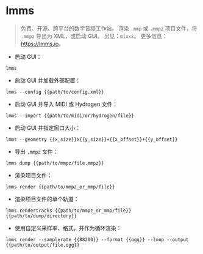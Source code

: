 # lmms

> 免费、开源、跨平台的数字音频工作站。
> 渲染 `.mmp` 或 `.mmpz` 项目文件，将 `.mmpz` 导出为 XML，或启动 GUI。
> 另见：`mixxx`。
> 更多信息：<https://lmms.io>。

- 启动 GUI：

`lmms`

- 启动 GUI 并加载外部配置：

`lmms --config {{path/to/config.xml}}`

- 启动 GUI 并导入 MIDI 或 Hydrogen 文件：

`lmms --import {{path/to/midi/or/hydrogen/file}}`

- 启动 GUI 并指定窗口大小：

`lmms --geometry {{x_size}}x{{y_size}}+{{x_offset}}+{{y_offset}}`

- 导出 `.mmpz` 文件：

`lmms dump {{path/to/mmpz/file.mmpz}}`

- 渲染项目文件：

`lmms render {{path/to/mmpz_or_mmp/file}}`

- 渲染项目文件的单个轨道：

`lmms rendertracks {{path/to/mmpz_or_mmp/file}} {{path/to/dump/directory}}`

- 使用自定义采样率、格式，并作为循环渲染：

`lmms render --samplerate {{88200}} --format {{ogg}} --loop --output {{path/to/output/file.ogg}}`